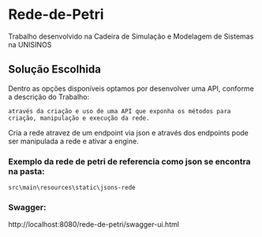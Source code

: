 # Rede-de-Petri
Trabalho desenvolvido na Cadeira de Simulação e Modelagem de Sistemas na UNISINOS

## Solução Escolhida

Dentro as opções disponíveis optamos por desenvolver uma API, conforme a descrição do Trabalho:

`através da criação e uso de uma API que exponha os métodos para criação,
manipulação e execução da rede.`

Cria a rede atravez de um endpoint via json e através dos endpoints pode ser manipulada a rede e ativar a engine.

### Exemplo da rede de petri de referencia como json se encontra na pasta:

`src\main\resources\static\jsons-rede`

### Swagger:

http://localhost:8080/rede-de-petri/swagger-ui.html
